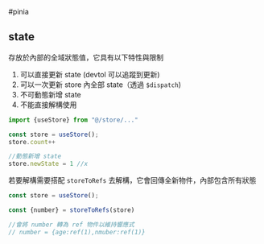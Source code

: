 #pinia 
## state

存放於內部的全域狀態值，它具有以下特性與限制

1. 可以直接更新 state (devtol 可以追蹤到更新)
2. 可以一次更新 store 內全部 state（透過 `$dispatch`)
3. 不可動態新增 state
4. 不能直接解構使用

```js
import {useStore} from "@/store/..."

const store = useStore();
store.count++

//動態新增 state
store.newState = 1 //x

```

若要解構需要搭配 `storeToRefs` 去解構，它會回傳全新物件，內部包含所有狀態

```ts
const store = useStore();

const {number} = storeToRefs(store)

//會將 number 轉為 ref 物件以維持響應式
// number = {age:ref(1),nmuber:ref(1)}
```